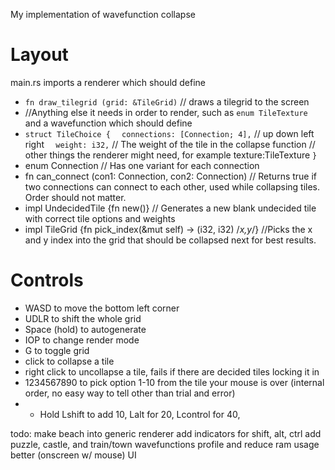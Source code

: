 My implementation of wavefunction collapse

# Layout

main.rs imports a renderer which should define
- `fn draw_tilegrid (grid: &TileGrid)` // draws a tilegrid to the screen
- //Anything else it needs in order to render, such as `enum TileTexture`
and a wavefunction which should define
- `struct TileChoice {`
  `  connections: [Connection; 4],` // up down left right
  `  weight: i32,` // The weight of the tile in the collapse function
    // other things the renderer might need, for example texture:TileTexture
  `}`
- enum Connection // Has one variant for each connection
- fn can_connect (con1: Connection, con2: Connection) // Returns true if two connections can connect to each other, used while collapsing tiles. Order should not matter.
- impl UndecidedTile {fn new()} // Generates a new blank undecided tile with correct tile options and weights
- impl TileGrid {fn pick_index(&mut self) -> (i32, i32) /*x,y*/} //Picks the x and y index into the grid that should be collapsed next for best results.

# Controls
- WASD to move the bottom left corner
- UDLR to shift the whole grid
- Space (hold) to autogenerate
- IOP to change render mode
- G to toggle grid
- click to collapse a tile
- right click to uncollapse a tile, fails if there are decided tiles locking it in
- 1234567890 to pick option 1-10 from the tile your mouse is over (internal order, no easy way to tell other than trial and error)
- - Hold Lshift to add 10, Lalt for 20, Lcontrol for 40,  

todo: make beach into generic renderer
add indicators for shift, alt, ctrl
add puzzle, castle, and train/town wavefunctions
profile and reduce ram usage
better (onscreen w/ mouse) UI

